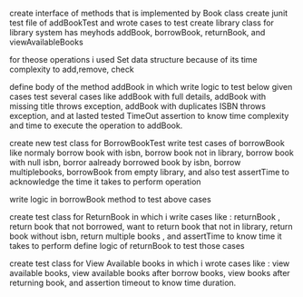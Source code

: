 create interface of methods that is implemented by Book class 
create junit test file  of addBookTest and wrote cases to test
create library class for library system has meyhods addBook, borrowBook, returnBook, and viewAvailableBooks

for theose operations i used Set data structure because of its time complexity to add,remove, check 

define body of the method addBook in which write logic to test below given cases
test several cases like addBook with full details, addBook with missing title throws exception, addBook with duplicates ISBN throws exception, 
and at lasted tested TimeOut assertion to know time complexity and time to execute the operation to addBook.

create new test class for BorrowBookTest
write test cases of borrowBook like normaly borrow book with isbn, borrow book not in library, borrow book with null isbn, borror aalready borrowed book by isbn,
borrow multiplebooks, borrowBook from empty library, 
and also test assertTime to acknowledge the time it takes to perform operation

write logic in borrowBook method to test above cases


create test class for ReturnBook 
in which i write cases like : returnBook , return book that not borrowed, want to return book that not in library, return book without isbn,
return multiple books , and assertTime to know time it takes to perform
define logic of returnBook to test those cases


create test class for View Available books
in which i wrote cases like : view available books, view available books after borrow books, view books after returning book, 
and assertion timeout to know time duration. 
